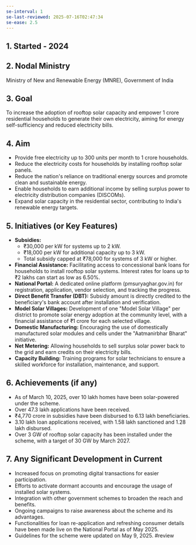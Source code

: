 ```yaml
---
se-interval: 1
se-last-reviewed: 2025-07-16T02:47:34
se-ease: 2.5
---
```



## 1. Started - 2024

## 2. Nodal Ministry
Ministry of New and Renewable Energy (MNRE), Government of India

## 3. Goal
To increase the adoption of rooftop solar capacity and empower 1 crore residential households to generate their own electricity, aiming for energy self-sufficiency and reduced electricity bills.

## 4. Aim
* Provide free electricity up to 300 units per month to 1 crore households.
* Reduce the electricity costs for households by installing rooftop solar panels.
* Reduce the nation's reliance on traditional energy sources and promote clean and sustainable energy.
* Enable households to earn additional income by selling surplus power to electricity distribution companies (DISCOMs).
* Expand solar capacity in the residential sector, contributing to India's renewable energy targets.

## 5. Initiatives (or Key Features)
* **Subsidies:**
    * ₹30,000 per kW for systems up to 2 kW.
    * ₹18,000 per kW for additional capacity up to 3 kW.
    * Total subsidy capped at ₹78,000 for systems of 3 kW or higher.
* **Financial Assistance:** Facilitating access to concessional bank loans for households to install rooftop solar systems. Interest rates for loans up to ₹2 lakhs can start as low as 6.50%.
* **National Portal:** A dedicated online platform (pmsuryaghar.gov.in) for registration, application, vendor selection, and tracking the progress.
* **Direct Benefit Transfer (DBT):** Subsidy amount is directly credited to the beneficiary's bank account after installation and verification.
* **Model Solar Villages:** Development of one "Model Solar Village" per district to promote solar energy adoption at the community level, with a financial assistance of ₹1 crore for each selected village.
* **Domestic Manufacturing:** Encouraging the use of domestically manufactured solar modules and cells under the "Aatmanirbhar Bharat" initiative.
* **Net Metering:** Allowing households to sell surplus solar power back to the grid and earn credits on their electricity bills.
* **Capacity Building:** Training programs for solar technicians to ensure a skilled workforce for installation, maintenance, and support.

## 6. Achievements (if any)
* As of March 10, 2025, over 10 lakh homes have been solar-powered under the scheme.
* Over 47.3 lakh applications have been received.
* ₹4,770 crore in subsidies have been disbursed to 6.13 lakh beneficiaries.
* 3.10 lakh loan applications received, with 1.58 lakh sanctioned and 1.28 lakh disbursed.
* Over 3 GW of rooftop solar capacity has been installed under the scheme, with a target of 30 GW by March 2027.

## 7. Any Significant Development in Current
* Increased focus on promoting digital transactions for easier participation.
* Efforts to activate dormant accounts and encourage the usage of installed solar systems.
* Integration with other government schemes to broaden the reach and benefits.
* Ongoing campaigns to raise awareness about the scheme and its advantages.
* Functionalities for loan re-application and refreshing consumer details have been made live on the National Portal as of May 2025.
* Guidelines for the scheme were updated on May 9, 2025.
#review